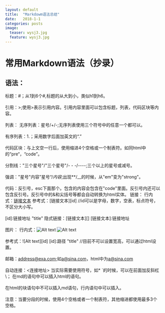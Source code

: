 ```yaml
---
layout: default
title:  "Markdowm语法总结"
date:   2018-1-1
categories: posts 
image:
  teaser: wysj3.jpg
  feature: wysj3.jpg
---
```


# 常用Markdown语法（抄录）

## 语法：
标题：#；从1到6个#,标题的从大到小，类似h1到h6。<br><br>
引用：>;使用>表示引用内容。引用内容里面可以包含标题，列表，代码区块等内容。<br><br>
列表：
无序列表：星号/+/-;无序列表使用三个符号中的任意一个都可以。<br><br>
有序列表：1.；采用数字后面加英文的“.”<br><br>
代码区块：与上文空一行后，使用缩进4个空格或一个制表符。如同html中的“pre“，“code”。<br><br>
分割线："三个星号"/"三个星号"/- - -/----;三个以上的星号或减号。<br><br>
强调："星号"内容”星号“/_内容_;出现**/__的时候，从"em"变为"strong"。<br><br>
代码：反引号，esc下面那个。包含的内容会包含在"code"里面。反引号内还可以包含反引号。反引号中的&和尖括号等都会自动转换为html实体。
链接：
行内式：[链接文本](链接地址 "title")
参考式：[链接文本][id]   //id可以是字母，数字，空表，标点符号，不区分大小写。<br><br>
[id]:链接地址 "title"
隐式链接：[链接文本][]
[链接文本]:链接地址<br><br>
图片：
行内式：![Alt text](路径)
![Alt text](路径 "title")<br><br>
参考式：![Alt text][id]
[id]:路径 "title"   //目前不可以设置宽高，可以通过html设置。<br><br>
邮箱：<address@exa.com>;如<a@sina.com>，html中为<a href="mailto:a@sina.com">a@sina.com</a><br><br>
自动连接：<连接地址>
当实际需要使用符号，如* `的时候，可以在前面加反斜杠\；
在md的语句中可以插入html的语句。<br><br>
在html的块语句中不可以插入md语句，行内语句中可以插入。<br><br>
注意：当要分段的时候，使用4个空格或者一个制表符，其他缩进都使用最多3个空格。